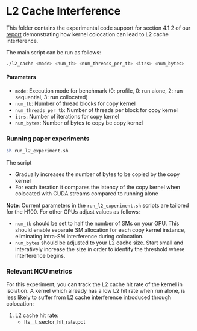 # L2 Cache Interference
This folder contains the experimental code support for section 4.1.2 of our [report](https://arxiv.org/pdf/2501.16909) demonstrating how kernel colocation can lead to L2 cache interference.

The main script can be run as follows:
```bash
./l2_cache <mode> <num_tb> <num_threads_per_tb> <itrs> <num_bytes>
```
#### Parameters
- `mode`: Execution mode for benchmark (0: profile, 0: run alone, 2: run sequential, 3: run collocated)
- `num_tb`: Number of thread blocks for copy kernel
- `num_threads_per_tb`: Number of threads per block for copy kernel
- `itrs`: Number of iterations for copy kernel
- `num_bytes`: Number of bytes to copy be copy kernel

### Running paper experiments
```bash
sh run_l2_experiment.sh
```
The script
- Gradually increases the number of bytes to be copied by the copy kernel
- For each iteration it compares the latency of the copy kernel when colocated with CUDA streams compared to running alone

**Note**: Current parameters in the `run_l2_experiment.sh` scripts are tailored for the H100. For other GPUs adjust values as follows:
- `num_tb` should be set to half the number of SMs on your GPU. This should enable separate SM allocation for each copy kernel instance, eliminating intra-SM interference during colocation.
- `num_bytes` should be adjusted to your L2 cache size. Start small and interatively increase the size in order to identify the threshold where interference begins.

### Relevant NCU metrics
For this experiment, you can track the L2 cache hit rate of the kernel in isolation. A kernel which already has a low L2 hit rate when run alone, is less likely to suffer from L2 cache interference introduced through colocation:
1. L2 cache hit rate:
    - lts__t_sector_hit_rate.pct